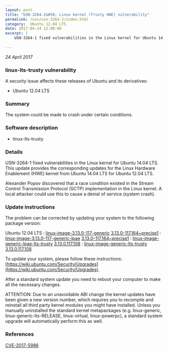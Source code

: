 ```yaml
---
layout: post
title: "USN-3264-2&#58; Linux kernel (Trusty HWE) vulnerability"
permalink: /usn/usn-3264-2/index.html
category:  Ubuntu 12.04 LTS
date: 2017-04-24 12:00:00
excerpt: |
    USN-3264-1 fixed vulnerabilities in the Linux kernel for Ubuntu 14.04 LTS. This update provides the corresponding updates for the Linux Hardware Enablement (HWE) kernel from Ubuntu 14.04 LTS for Ubuntu 12.04 LTS.
    
--- 
```

 
 

*24 April 2017*

### linux-lts-trusty vulnerability

A security issue affects these releases of Ubuntu and its derivatives:

* Ubuntu 12.04 LTS

### Summary

The system could be made to crash under certain conditions. 

### Software description

* linux-lts-trusty 

### Details

USN-3264-1 fixed vulnerabilities in the Linux kernel for Ubuntu 14.04 LTS. This update provides the corresponding updates for the Linux Hardware Enablement (HWE) kernel from Ubuntu 14.04 LTS for Ubuntu 12.04 LTS.

Alexander Popov discovered that a race condition existed in the Stream Control Transmission Protocol (SCTP) implementation in the Linux kernel. A local attacker could use this to cause a denial of service (system crash). 

### Update instructions

The problem can be corrected by updating your system to the following package version:

Ubuntu 12.04 LTS
 : [linux-image-3.13.0-117-generic](https://launchpad.net/ubuntu/+source/linux-lts-trusty) <span> [3.13.0-117.164~precise1](https://launchpad.net/ubuntu/+source/linux-lts-trusty/3.13.0-117.164~precise1) </span> 
 : [linux-image-3.13.0-117-generic-lpae](https://launchpad.net/ubuntu/+source/linux-lts-trusty) <span> [3.13.0-117.164~precise1](https://launchpad.net/ubuntu/+source/linux-lts-trusty/3.13.0-117.164~precise1) </span> 
 : [linux-image-generic-lpae-lts-trusty](https://launchpad.net/ubuntu/+source/linux-lts-trusty) <span> [3.13.0.117.108](https://launchpad.net/ubuntu/+source/linux-lts-trusty/3.13.0-117.164~precise1) </span> 
 : [linux-image-generic-lts-trusty](https://launchpad.net/ubuntu/+source/linux-lts-trusty) <span> [3.13.0.117.108](https://launchpad.net/ubuntu/+source/linux-lts-trusty/3.13.0-117.164~precise1) </span> 

To update your system, please follow these instructions: [https://wiki.ubuntu.com/Security/Upgrades](https://wiki.ubuntu.com/Security/Upgrades).

After a standard system update you need to reboot your computer to make all the necessary changes.

ATTENTION: Due to an unavoidable ABI change the kernel updates have been given a new version number, which requires you to recompile and reinstall all third party kernel modules you might have installed. Unless you manually uninstalled the standard kernel metapackages (e.g. linux-generic, linux-generic-lts-RELEASE, linux-virtual, linux-powerpc), a standard system upgrade will automatically perform this as well. 

### References

 
 [CVE-2017-5986](http://people.ubuntu.com/~ubuntu-security/cve/CVE-2017-5986)
 

